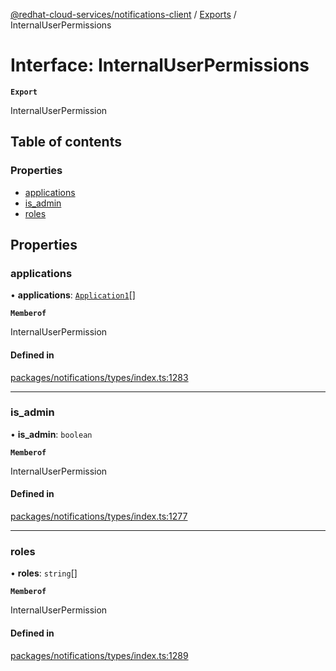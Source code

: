 [@redhat-cloud-services/notifications-client](../README.md) / [Exports](../modules.md) / InternalUserPermissions

# Interface: InternalUserPermissions

**`Export`**

InternalUserPermission

## Table of contents

### Properties

- [applications](InternalUserPermissions.md#applications)
- [is\_admin](InternalUserPermissions.md#is_admin)
- [roles](InternalUserPermissions.md#roles)

## Properties

### applications

• **applications**: [`Application1`](Application1.md)[]

**`Memberof`**

InternalUserPermission

#### Defined in

[packages/notifications/types/index.ts:1283](https://github.com/RedHatInsights/javascript-clients/blob/main/packages/notifications/types/index.ts#L1283)

___

### is\_admin

• **is\_admin**: `boolean`

**`Memberof`**

InternalUserPermission

#### Defined in

[packages/notifications/types/index.ts:1277](https://github.com/RedHatInsights/javascript-clients/blob/main/packages/notifications/types/index.ts#L1277)

___

### roles

• **roles**: `string`[]

**`Memberof`**

InternalUserPermission

#### Defined in

[packages/notifications/types/index.ts:1289](https://github.com/RedHatInsights/javascript-clients/blob/main/packages/notifications/types/index.ts#L1289)
